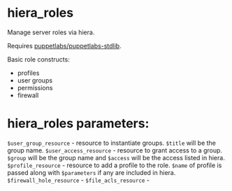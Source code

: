 hiera_roles
====
Manage server roles via hiera.

Requires [puppetlabs/puppetlabs-stdlib](https://github.com/puppetlabs/puppetlabs-stdlib).

Basic role constructs:

- profiles
- user groups
- permissions
- firewall

hiera_roles parameters:
=====
`$user_group_resource` - resource to instantiate groups. `$title` will be the group name.
`$user_access_resource` - resource to grant access to a group. `$group` will be the group name and `$access` will be the access listed in hiera.
`$profile_resource` - resource to add a profile to the role. `$name` of profile is passed along with `$parameters` if any are included in hiera.
`$firewall_hole_resource` - 
`$file_acls_resource` - 
